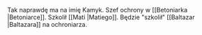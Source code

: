Tak naprawdę ma na imię Kamyk. Szef ochrony w [[Betoniarka |Betoniarce]]. Szkolił [[Mati |Matiego]]. Będzie "szkolił" [[Baltazar |Baltazara]] na ochroniarza. 
